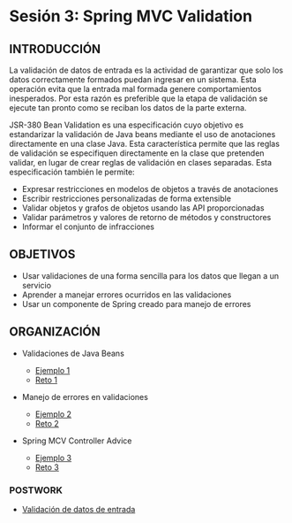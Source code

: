 
# Sesión 3: Spring MVC Validation

## INTRODUCCIÓN
La validación de datos de entrada es la actividad de garantizar que solo los datos correctamente formados puedan ingresar en un sistema. Esta operación evita que la entrada mal formada genere comportamientos inesperados. Por esta razón es preferible que la etapa de validación se ejecute tan pronto como se reciban los datos de la parte externa. 

JSR-380 Bean Validation es una especificación cuyo objetivo es estandarizar la validación de Java beans mediante el uso de anotaciones directamente en una clase Java. Esta característica permite que las reglas de validación se especifiquen directamente en la clase que pretenden validar, en lugar de crear reglas de validación en clases separadas. Esta especificación también le permite:

- Expresar restricciones en modelos de objetos a través de anotaciones
- Escribir restricciones personalizadas de forma extensible
- Validar objetos y grafos de objetos usando las API proporcionadas
- Validar parámetros y valores de retorno de métodos y constructores
- Informar el conjunto de infracciones


## OBJETIVOS
- Usar validaciones de una forma sencilla para los datos que llegan a un servicio
- Aprender a manejar errores ocurridos en las validaciones
- Usar un componente de Spring creado para manejo de errores

## ORGANIZACIÓN
- Validaciones de Java Beans
  - [Ejemplo 1](Ejemplo-01)
  - [Reto 1](Reto-01)
  
- Manejo de errores en validaciones
  - [Ejemplo 2](Ejemplo-02)
  - [Reto 2](Reto-02)
  
- Spring MCV Controller Advice
  - [Ejemplo 3](Ejemplo-03)
  - [Reto 3](Reto-03)


### POSTWORK
- [Validación de datos de entrada](Postwork)
